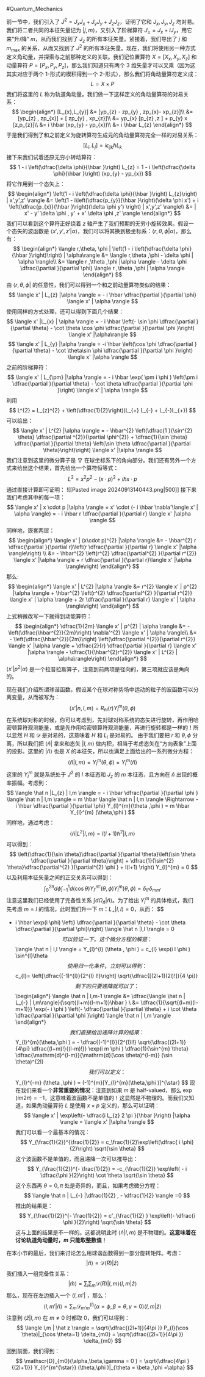#Quantum_Mechanics 

前一节中，我们引入了 $J^{2} = J_{x}J_{x} + J_{y}J_{y} + J_{z}J_{z}$，证明了它和 $J_{x},J_{y},J_{z}$ 均对易。我们将二者共同的本征矢量记为 $| j,m \rangle$，又引入了阶梯算符 $J_{\pm} = J_{x} + i J_{y}$，用它来“升/降” $m$，从而我们找到了 $J_{z}$ 的所有本征矢量。紧接着，我们导出了 $j$ 和 $m_{\max}$ 的关系，从而又找到了 $J^{2}$ 的所有本征矢量。现在，我们将使用另一种方式定义角动量，并探索与之前那种定义的关联。我们记位置算符 $X = [X_{x},X_{y},X_{z}]$ 和动量算符 $P = [P_{x},P_{y},P_{z}]$，那么我们知道只有两个 3 维矢量才可以叉乘（因为这其实对应于两个 1-形式的楔积得到一个 2-形式），那么我们将角动量算符定义成：
$$
L = X \times P
$$
我们将这里的 $L$ 称为轨道角动量。我们做一下这样定义的角动量算符的对易关系：
$$
\begin{align*}
[L_{x},L_{y}] &= [yp_{z} - zp_{y} , zp_{x}-  xp_{z}]\\
&= [yp_{z} , zp_{x}] + [ zp_{y} , xp_{z}]\\
&= yp_{x} [p_{z} ,z ] + p_{y} x [z,p_{z}]\\
 &= i \hbar (xp_{y} - yp_{x})\\
&= i \hbar L_{z}
\end{align*}
$$
于是我们得到了和之前定义为旋转算符生成元的角动量算符完全一样的对易关系：
$$
[L_{i},L_{j}] = i \epsilon_{ijk}  \hbar  L_{k}
$$
接下来我们试着还原无穷小转动算符：
$$
1 - i \left(\dfrac{\delta  \phi}{\hbar }\right) L_{z}    = 1 - i \left(\dfrac{\delta  \phi}{\hbar }\right) (xp_{y} - yp_{x}) 
$$
将它作用到一个态矢上：
$$
\begin{align*}
\left(1 - i \left(\dfrac{\delta  \phi}{\hbar }\right) L_{z}\right) | x',y',z' \rangle &= \left(1 - i\left(\dfrac{p_{y}}{\hbar }\right)(\delta  \phi x') + i \left(\dfrac{p_{x}}{\hbar }\right)(\delta  \phi y') \right)  | x',y',z' \rangle\\
&= |  x' - y' \delta  \phi , y' + x' \delta  \phi ,z' \rangle
\end{align*}
$$
我们可以看到这个算符正好绕着 $z$ 轴产生了我们预期的无穷小旋转效果。假设一个态矢的波函数是 $\langle  x',y',z' |\alpha  \rangle$，我们可以将其换到极坐标系：$\langle  r,\theta,\phi  | \alpha \rangle$，那么有：
$$
\begin{align*}
\langle  r,\theta, \phi | \left(1 - i  \left(\dfrac{\delta  \phi}{\hbar }\right)\right)  | \alpha\rangle  &= \langle  r,\theta ,\phi - \delta  \phi | \alpha \rangle\\
&= \langle  r ,\theta ,\phi  |\alpha   \rangle - \delta  \phi \dfrac{\partial }{\partial \phi} \langle   r ,\theta ,\phi  | \alpha  \rangle
\end{align*}
$$
由 $\langle  r,\theta,\phi |$ 的任意性，我们可以得到一个和之前动量算符类似的结果：
$$
\langle  x' | L_{z}  |\alpha \rangle = - i \hbar \dfrac{\partial }{\partial  \phi}
 \langle  x' | \alpha \rangle
$$
使用同样的方式处理，还可以得到下面几个结果：
$$
\langle  x' |L_{x}   | \alpha \rangle = - i \hbar \left(- \sin \phi \dfrac{\partial }{\partial \theta} - \cot  \theta \cos  \phi  \dfrac{\partial }{\partial \phi }\right)  \langle  x' |\alpha\rangle
$$
$$
\langle  x' | L_{y}  |\alpha \rangle = -i \hbar \left(\cos  \phi \dfrac{\partial }{\partial \theta} - \cot  \theta\sin \phi  \dfrac{\partial }{\partial \phi }\right)  \langle  x' |\alpha  \rangle
$$
之前的阶梯算符：
$$
\langle  x' | L_{\pm}  |\alpha \rangle = - i \hbar  \exp( \pm  i \phi )  \left(\pm  i  \dfrac{\partial }{\partial \theta} - \cot  \theta \dfrac{\partial }{\partial \phi }\right) \langle  x' | \alpha \rangle
$$
利用
$$
L^{2}  = L_{z}^{2} + \left(\dfrac{1}{2}\right)(L_{+} L_{-} + L_{-}L_{+})
$$
可以给出：
$$
\langle  x' | L^{2}   |\alpha \rangle = - \hbar^{2} \left(\dfrac{1 }{\sin^{2} \theta} \dfrac{\partial ^{2}}{\partial \phi^{2}} + \dfrac{1}{\sin \theta}  \dfrac{\partial }{\partial \theta} \left(\sin \theta \dfrac{\partial }{\partial \theta}\right)\right) \langle  x' |\alpha  \rangle 
$$
我们注意到这里的微分算子是 $\nabla$ 在球坐标系下的角向部分。我们还有另外一个方式来给出这个结果，首先给出一个算符恒等式：
$$
L^{2} =  x^{2} p^{2} - (x \cdot p)^{2} + i \hbar  x \cdot   p
$$
通过直接计算即可证明：
![[Pasted image 20240913140443.png|500]]
接下来我们考虑其中的每一项：
$$
\langle  x' | x \cdot p   |\alpha \rangle =  x' \cdot (- i \hbar  \nabla'\langle  x' | \alpha \rangle) = - i  \hbar  r \dfrac{\partial }{\partial r} \langle  x' |\alpha  \rangle
$$
同样地，嵌套两层：
$$
\begin{align*}
\langle  x' | (x\cdot p)^{2}  |\alpha \rangle &= - \hbar^{2} r \dfrac{\partial }{\partial r}\left(r \dfrac{\partial }{\partial r} \langle  x' |\alpha  \rangle\right) \\
&= - \hbar^{2} \left(r^{2} \dfrac{\partial^{2} }{\partial r^{2}} \langle  x' |\alpha  \rangle + r \dfrac{\partial }{\partial r}\langle  x' |\alpha  \rangle\right)
\end{align*}
$$
那么:
$$
\begin{align*}
\langle  x' | L^{2}  |\alpha \rangle   &= r^{2} \langle  x' | p^{2}  |\alpha \rangle + \hbar^{2} \left(r^{2} \dfrac{\partial^{2} }{\partial r^{2}} \langle  x' | \alpha \rangle + 2r  \dfrac{\partial }{\partial r} \langle  x' | \alpha \rangle\right)
\end{align*}
$$
上式稍微改写一下就得到动能算符：
$$
\begin{align*}
\dfrac{1}{2m} \langle  x' | p^{2}  | \alpha \rangle &= - \left(\dfrac{\hbar^{2}}{2m}\right) \nabla'^{2} \langle  x' | \alpha \rangle\\
&=  - \left(\dfrac{\hbar^{2}}{2m}\right) \left(\dfrac{\partial ^{2}}{\partial r^{2}}  \langle  x' |\alpha  \rangle  + \dfrac{2}{r} \dfrac{\partial }{\partial r} \langle  x' |\alpha  \rangle - \dfrac{1}{\hbar^{2}r^{2}} \langle  x' | L^{2}  | \alpha\rangle\right)
\end{align*}
$$
$\langle  x' | p^{2}  |\alpha \rangle$ 是一个拉普拉斯算子，注意到前两项是径向的，第三项就应该是角向的。

现在我们介绍所谓球谐函数。假设某个在球对称势场中运动的粒子的波函数可以分离变量，从而被写为：
$$
\langle  x' | n,l,m  \rangle = R_{nl}(r) Y_{l}^{m} (\theta ,\phi )
$$
在系统球对称的时候，你可以考虑到，先对球对称系统的态矢进行旋转，再作用哈密顿算符观测能量，或是先作用哈密顿算符观测能量，再进行旋转都是一样的！所以显然 $H$ 和 $\mathscr{D}$ 是对易的，这意味着 $H$ 和 $L_{i}$ 是对易的。
由于我们要把 $r$ 和 $\theta,\phi$ 分离，所以我们把 $\langle \hat n |$ 拿来和态矢 $| l,m \rangle$ 做内积，相当于考虑态矢在“方向表象”上面的投影。这里的 $| \hat n \rangle$ 也是 $X$ 的本征矢，所以也满足上面给出的一系列微分方程：
$$
\langle  \hat n |l,m  \rangle = Y_{l}^{m}(\theta , \phi ) = Y_{l}^{m} (\hat n )
$$
这里的 $Y_{l}^{m}$ 就是系统处于 $J^{2}$ 的 $l$ 本征态和 $J_{z}$ 的 $m$ 本征态，且方向在 $\hat n$ 出现的概率振幅。考虑到：
$$
\langle  \hat n |L_{z}   | l,m \rangle = - i \hbar  \dfrac{\partial }{\partial \phi } \langle  \hat n | l,m \rangle = m \hbar  \langle  \hat n | l,m  \rangle \Rightarrow - i \hbar \dfrac{\partial }{\partial \phi} Y_{l}^{m}(\theta ,\phi ) = m \hbar  Y_{l}^{m} (\theta,\phi )
$$
同样地，通过考虑：
$$
\langle  \hat n  | L^{2}  |l,m \rangle = l(l+1) \hbar^{2} | l,m \rangle
$$
可以得到：
$$
\left(\dfrac{1}{\sin \theta}\dfrac{\partial }{\partial \theta}\left(\sin \theta \dfrac{\partial }{\partial \theta}\right) + \dfrac{1}{\sin^{2} \theta}\dfrac{\partial^{2} }{\partial^{2} \phi  } + l(l+1) \right) Y_{l}^{m}  = 0 
$$
以及利用本征矢量之间的正交关系可以得到：
$$
\int_{0}^{2\pi} d \phi \int^{1}_{-1} d (\cos  \theta) Y_{l'}^{m'} (\theta,\phi ) Y_{l}^{m}(\theta ,\phi) = \delta_{ll'} \delta_{mm'}
$$
注意这里我们已经使用了完备性关系 $\int d \Omega_{\hat n} |\hat  n \rangle$。为了给出 $Y_{l}^{m}$ 的具体格式，我们先考虑 $m=l$ 的情况，此时我们升一下 $m$：$L_{+} | l, l \rangle = 0$，从而：
$$
- i \hbar  \exp(i \phi) \left(i \dfrac{\partial }{\partial \theta} - \cot  \theta \dfrac{\partial }{\partial \phi}\right) \langle  \hat n |l,l  \rangle = 0 
$$
可以验证一下，这个微分方程的解是：
$$
\langle  \hat n | l,l \rangle = Y_{l}^{l} (\theta , \phi ) = c_{l} \exp(i l \phi ) \sin^{l}\theta
$$
使用归一化条件，立刻可以得到：
$$
c_{l}= \left[\dfrac{(-1)^{l}}{2^{l} l!}\right] \sqrt{\dfrac{[(2l+1)(2l)!]}{4 \pi}}
$$
剩下的只要递降就可以了：
$$
\begin{align*}
\langle  \hat n | l,m-1 \rangle &= \dfrac{\langle  \hat n | L_{-}  | l,m\rangle}{\sqrt{(l+m)(l-m+1)}\hbar }  \\
&= \dfrac{1}{\sqrt{(l+m)(l-m+1)}} \exp(- i \phi ) \left(- \dfrac{\partial }{\partial \theta} + i \cot \theta \dfrac{\partial }{\partial \phi }\right) \langle  \hat n  | l,m  \rangle
\end{align*}
$$
我们直接给出递降计算的结果：
$$
Y_{l}^{m}(\theta,\phi ) = - \dfrac{(-1)^{l}}{2^{l}l!} \sqrt{\dfrac{(2l+1)}{4\pi} \dfrac{(l+m)!}{(l-m)!}} \exp(i m \phi ) \dfrac{1}{\sin^{m} \theta} \dfrac{\mathrm{d}^{l-m}}{\mathrm{d}(\cos \theta)^{l-m}} (\sin \theta)^{2l}
$$
我们可以定义：
$$
Y_{l}^{-m} (\theta ,\phi ) = (-1)^{m}[Y_{l}^{m}(\theta,\phi )]^{\star}
$$
现在我们来看一个**非常重要的情况**：注意到如果 $m$ 是 half-valued，那么 $\exp (im 2 \pi) = -1$，这意味着波函数不是单值的！这显然是不物理的。而我们又知道，如果角动量算符 $L$ 是使用 $x \times p$ 定义的，那么可以证明：
$$
\langle  x' | \exp\left(- \dfrac{i L_{z} 2 \pi }{\hbar }\right)  |\alpha \rangle = \langle  x' |\alpha  \rangle
$$
我们可以看一个最基本的情况：
$$
Y_{\frac{1}{2}}^{\frac{1}{2}} = c_\frac{1}{2}\exp\left(\dfrac{ i \phi}{2}\right) \sqrt{\sin \theta}
$$
这个波函数不是单值的，而且递降一次可以推导出：
$$
Y_{\frac{1}{2}}^{-  \frac{1}{2}} = -c_{\frac{1}{2}} \exp\left( - i \dfrac{\phi }{2}\right) \cot \theta \sqrt{\sin \theta}
$$
这个东西再 $\theta = 0,\pi$ 处是奇异的，而且，如果考虑微分方程：
$$
\langle  \hat n | L_{-}  |\dfrac{1}{2} , - \dfrac{1}{2} \rangle =0
$$
推出的结果是：
$$
Y_{\frac{1}{2}}^{- \frac{1}{2}}  = c'_{\frac{1}{2} } \exp\left(- \dfrac{i \phi }{2}\right) \sqrt{\sin \theta}
$$
这与上面的结果是不一样的。这都说明此时 $\langle  \hat n | l,m \rangle$ 是不物理的。**这意味着在讨论轨道角动量时，$m$ 只能取整数值**！

在本小节的最后，我们来讨论怎么用球谐函数得到一部分旋转矩阵。考虑：
$$
|  \hat n \rangle = \mathscr{D}(R) | \hat z \rangle
$$
我们插入一组完备性关系：
$$
| \hat m  \rangle = \sum_{l} \sum_{m}  \mathscr{D}(R) |  l,m  \rangle \langle  l,m | \hat z \rangle
$$
那么，现在在左边插入一个 $\langle l,m' |$ ，那么：
$$
\langle  l,m'  | \hat n \rangle = \sum_{m} \mathscr{D}_{m'm}^{(l)}  (\alpha = \phi  , \beta  = \theta , \gamma =  0 ) \langle  l,m  | \hat z  \rangle
$$
注意到 $\langle  \hat z | l,m \rangle$ 在 $m \not = 0$ 时都取 0，我们可以得到：
$$
\langle  l,m | \hat z  \rangle = \sqrt{\dfrac{(2l+1)}{4\pi }} P_{l}(\cos \theta)|_{\cos \theta=1} \delta_{m0} = \sqrt{\dfrac{(2l+1)}{4\pi }} \delta_{m0}
$$
回到前面，我们得到：
$$
\mathscr{D}_{m0}(\alpha,\beta,\gamma = 0 ) = \sqrt{\dfrac{4\pi }{(2l+1)}} Y_{l}^{m^{\star}} (\theta,\phi )|_{\theta = \beta ,\phi  =\alpha}
$$
